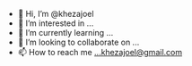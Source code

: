 - 👋 Hi, I’m @khezajoel
- 👀 I’m interested in ...
- 🌱 I’m currently learning ...
- 💞️ I’m looking to collaborate on ...
- 📫 How to reach me ...khezajoel@gmail.com

<!---
khezajoel/khezajoel is a ✨ special ✨ repository because its `README.md` (this file) appears on your GitHub profile.
You can click the Preview link to take a look at your changes.
--->
